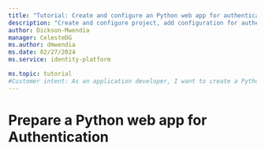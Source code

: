 ```yaml
---
title: "Tutorial: Create and configure an Python web app for authentication"
description: "Create and configure project, add configuration for authentication and install required packages"
author: Dickson-Mwendia
manager: CelesteDG
ms.author: dmwendia
ms.date: 02/27/2024
ms.service: identity-platform

ms.topic: tutorial
#Customer intent: As an application developer, I want to create a Python web app project, then configure it in such a way that I can add authentication with Microsoft Entra ID.
---
```


# Prepare a Python web app for Authentication